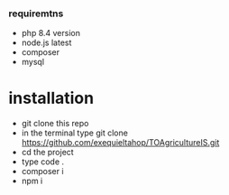 ### requiremtns

- php 8.4 version
- node.js latest
- composer
- mysql


# installation

- git clone this repo
- in the terminal type git clone https://github.com/exequieltahop/TOAgricultureIS.git
- cd the project
- type code .
- composer i
- npm i
